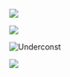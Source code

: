 ![](https://komarev.com/ghpvc/?username=nikolaev-i&color=red&label=stalkers&style=for-the-badge)

![](https://hit.yhype.me/github/profile?user_id=11695111)


![Underconst](https://user-images.githubusercontent.com/11695111/224534176-c40bb3a6-a856-4f69-99df-fcfd2b69c5a0.png)




<img src='/imgages/kanban.png'></img>

